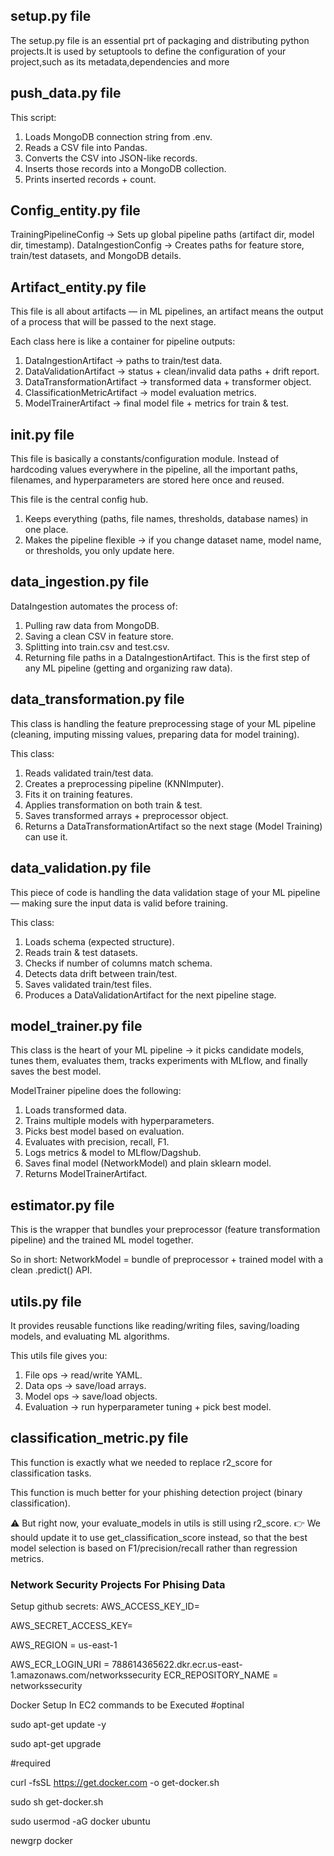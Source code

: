 ## setup.py file
The setup.py file is an essential prt of packaging and 
distributing python projects.It is used by setuptools
to define the configuration of your project,such as its metadata,dependencies and more

## push_data.py file
This script:
1) Loads MongoDB connection string from .env.
2) Reads a CSV file into Pandas.
3) Converts the CSV into JSON-like records.
4) Inserts those records into a MongoDB collection.
5) Prints inserted records + count.
   
## Config_entity.py file
TrainingPipelineConfig → Sets up global pipeline paths (artifact dir, model dir, timestamp).
DataIngestionConfig → Creates paths for feature store, train/test datasets, and MongoDB details.

## Artifact_entity.py file
This file is all about artifacts — in ML pipelines, an artifact means the output of a process that will be passed to the next stage.

Each class here is like a container for pipeline outputs:

1) DataIngestionArtifact → paths to train/test data.
2) DataValidationArtifact → status + clean/invalid data paths + drift report.
3) DataTransformationArtifact → transformed data + transformer object.
4) ClassificationMetricArtifact → model evaluation metrics.
5) ModelTrainerArtifact → final model file + metrics for train & test.

## __init__.py file

This file is basically a constants/configuration module. Instead of hardcoding 
values everywhere in the pipeline, all the important paths, filenames, and hyperparameters are stored here once and reused.

This file is the central config hub.
1) Keeps everything (paths, file names, thresholds, database names) in one place.
2) Makes the pipeline flexible → if you change dataset name, model name, or thresholds, you only update here.


## data_ingestion.py file
DataIngestion automates the process of:
1) Pulling raw data from MongoDB.
2) Saving a clean CSV in feature store.
3) Splitting into train.csv and test.csv.
4) Returning file paths in a DataIngestionArtifact.
This is the first step of any ML pipeline (getting and organizing raw data).

## data_transformation.py file
This class is handling the feature preprocessing stage of
your ML pipeline (cleaning, imputing missing values, preparing data for model training).

This class:
1) Reads validated train/test data.
2) Creates a preprocessing pipeline (KNNImputer).
3) Fits it on training features.
4) Applies transformation on both train & test.
5) Saves transformed arrays + preprocessor object.
6) Returns a DataTransformationArtifact so the next stage (Model Training) can use it.

## data_validation.py file

This piece of code is handling the data validation 
stage of your ML pipeline — making sure the input data is valid before training.

This class:
1) Loads schema (expected structure).
2) Reads train & test datasets.
3) Checks if number of columns match schema.
4) Detects data drift between train/test.
5) Saves validated train/test files.
6) Produces a DataValidationArtifact for the next pipeline stage.

## model_trainer.py file
This class is the heart of your ML pipeline → it picks candidate models, 
tunes them, evaluates them, tracks experiments with MLflow, and finally saves the best model.

ModelTrainer pipeline does the following:
1) Loads transformed data.
2) Trains multiple models with hyperparameters.
3) Picks best model based on evaluation.
4) Evaluates with precision, recall, F1.
5) Logs metrics & model to MLflow/Dagshub.
6) Saves final model (NetworkModel) and plain sklearn model.
7) Returns ModelTrainerArtifact.

## estimator.py file
This is the wrapper that bundles your 
preprocessor (feature transformation pipeline) and the trained ML model together.

So in short:
NetworkModel = bundle of preprocessor + trained model with a clean .predict() API.

## utils.py file
It provides reusable functions like reading/writing files, 
saving/loading models, and evaluating ML algorithms.

This utils file gives you:
1) File ops → read/write YAML.
2) Data ops → save/load arrays.
3) Model ops → save/load objects.
4) Evaluation → run hyperparameter tuning + pick best model.
   
 ## classification_metric.py file
This function is exactly what we needed to replace r2_score for classification tasks.

This function is much better for your phishing detection project (binary classification).

⚠️ But right now, your evaluate_models in utils is still using r2_score.
👉 We should update it to use get_classification_score instead, so that the best model selection is based on F1/precision/recall rather than regression metrics.
 
### Network Security Projects For Phising Data

Setup github secrets:
AWS_ACCESS_KEY_ID=

AWS_SECRET_ACCESS_KEY=

AWS_REGION = us-east-1

AWS_ECR_LOGIN_URI = 788614365622.dkr.ecr.us-east-1.amazonaws.com/networkssecurity
ECR_REPOSITORY_NAME = networkssecurity


Docker Setup In EC2 commands to be Executed
#optinal

sudo apt-get update -y

sudo apt-get upgrade

#required

curl -fsSL https://get.docker.com -o get-docker.sh

sudo sh get-docker.sh

sudo usermod -aG docker ubuntu

newgrp docker
